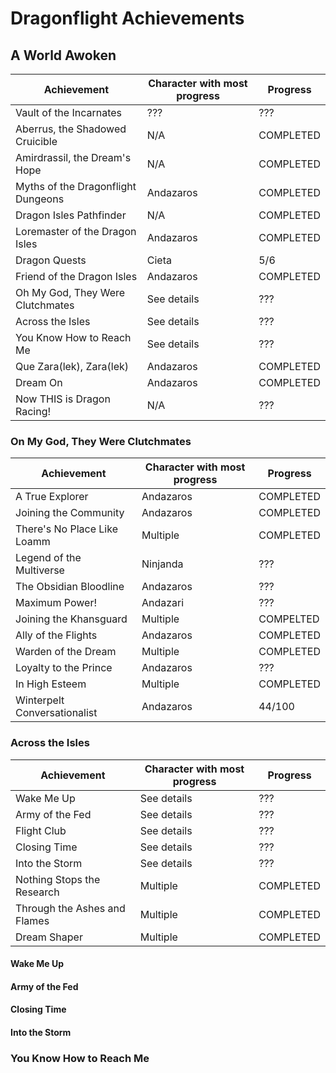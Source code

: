 # Dragonflight Achievements

## A World Awoken

| Achievement                        | Character with most progress | Progress  |
| ---------------------------------- | ---------------------------- | --------- |
| Vault of the Incarnates            | ???                          | ???       |
| Aberrus, the Shadowed Cruicible    | N/A                          | COMPLETED |
| Amirdrassil, the Dream's Hope      | N/A                          | COMPLETED |
| Myths of the Dragonflight Dungeons | Andazaros                    | COMPLETED |
| Dragon Isles Pathfinder            | N/A                          | COMPLETED |
| Loremaster of the Dragon Isles     | Andazaros                    | COMPLETED |
| Dragon Quests                      | Cieta                        | 5/6       |
| Friend of the Dragon Isles         | Andazaros                    | COMPLETED |
| Oh My God, They Were Clutchmates   | See details                  | ???       |
| Across the Isles                   | See details                  | ???       |
| You Know How to Reach Me           | See details                  | ???       |
| Que Zara(lek), Zara(lek)           | Andazaros                    | COMPLETED |
| Dream On                           | Andazaros                    | COMPLETED |
| Now THIS is Dragon Racing!         | N/A                          | ???       |

### On My God, They Were Clutchmates

| Achievement                  | Character with most progress | Progress  |
| ---------------------------- | ---------------------------- | --------- |
| A True Explorer              | Andazaros                    | COMPLETED |
| Joining the Community        | Andazaros                    | COMPLETED |
| There's No Place Like Loamm  | Multiple                     | COMPLETED |
| Legend of the Multiverse     | Ninjanda                     | ???       |
| The Obsidian Bloodline       | Andazaros                    | ???       |
| Maximum Power!               | Andazari                     | ???       |
| Joining the Khansguard       | Multiple                     | COMPELTED |
| Ally of the Flights          | Andazaros                    | COMPLETED |
| Warden of the Dream          | Multiple                     | COMPLETED |
| Loyalty to the Prince        | Andazaros                    | ???       |
| In High Esteem               | Multiple                     | COMPLETED |
| Winterpelt Conversationalist | Andazaros                    | 44/100    |

### Across the Isles

| Achievement                  | Character with most progress | Progress  |
| ---------------------------- | ---------------------------- | --------- |
| Wake Me Up                   | See details                  | ???       |
| Army of the Fed              | See details                  | ???       |
| Flight Club                  | See details                  | ???       |
| Closing Time                 | See details                  | ???       |
| Into the Storm               | See details                  | ???       |
| Nothing Stops the Research   | Multiple                     | COMPLETED |
| Through the Ashes and Flames | Multiple                     | COMPLETED |
| Dream Shaper                 | Multiple                     | COMPLETED |

#### Wake Me Up

#### Army of the Fed

#### Closing Time

#### Into the Storm

### You Know How to Reach Me
